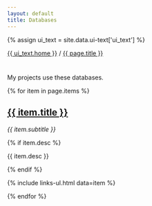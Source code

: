 ```yaml
---
layout: default
title: Databases
---
```


{% assign ui_text = site.data.ui-text['ui_text'] %}

<div class="section spacer"></div>

<div class="section title">
	<div class="content">
		<div class="h-subtitle typed-bread-template">
			<p><a href="{{ site.url }}">{{ ui_text.home }}</a> / <a href="{{ page.url }}">{{ page.title }}</a></p>
		</div>
		<h1><span class="typed-bread"></span></h1>
    <p>
My projects use these databases.
    </p>
	</div>
</div>

<section>
{% for item in page.items %}
<div class="section"><div class="content">
  <h1><a href="{{ item.url }}">{{ item.title }}</a></h1>

  <p><em>{{ item.subtitle }}</em></p>

  {% if item.desc %}
  <p>{{ item.desc }}</p>
  {% endif %}

  {% include links-ul.html data=item %}
</div></div>
{% endfor %}
</section>

